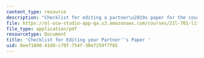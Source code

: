 ```yaml
---
content_type: resource
description: "Checklist for editing a partner\u2019s paper for the course."
file: https://ol-ocw-studio-app-qa.s3.amazonaws.com/courses/21l-701-literary-interpretation-virginia-woolfs-shakespeare-spring-2001/8eef180041d9c79f754f30e7259f7f85_MIT21L_701S01_editing.pdf
file_type: application/pdf
resourcetype: Document
title: 'Checklist for Editing your Partner''s Paper '
uid: 8eef1800-41d9-c79f-754f-30e7259f7f85
---
```

